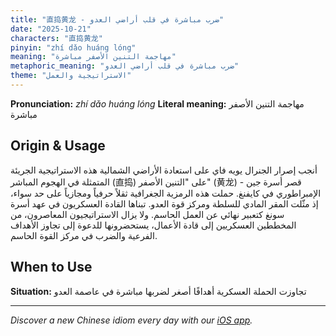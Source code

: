 ```yaml
---
title: "直捣黄龙 - ضرب مباشرة في قلب أراضي العدو"
date: "2025-10-21"
characters: "直捣黄龙"
pinyin: "zhí dǎo huáng lóng"
meaning: "مهاجمة التنين الأصفر مباشرة"
metaphoric_meaning: "ضرب مباشرة في قلب أراضي العدو"
theme: "الاستراتيجية والعمل"
---
```


**Pronunciation:** *zhí dǎo huáng lóng*
**Literal meaning:** مهاجمة التنين الأصفر مباشرة

## Origin & Usage

أنجب إصرار الجنرال يويه فاي على استعادة الأراضي الشمالية هذه الاستراتيجية الجريئة المتمثلة في الهجوم المباشر (直捣) على "التنين الأصفر" (黄龙) - قصر أسرة جين الإمبراطوري في كايفنغ. حملت هذه الرمزية الجغرافية ثقلاً حرفياً ومجازياً على حد سواء، إذ مثّلت المقر المادي للسلطة ومركز قوة العدو. تبناها القادة العسكريون في عهد أسرة سونغ كتعبير نهائي عن العمل الحاسم. ولا يزال الاستراتيجيون المعاصرون، من المخططين العسكريين إلى قادة الأعمال، يستحضرونها للدعوة إلى تجاوز الأهداف الفرعية والضرب في مركز القوة الحاسم.

## When to Use

**Situation:** تجاوزت الحملة العسكرية أهدافًا أصغر لضربها مباشرة في عاصمة العدو

---

*Discover a new Chinese idiom every day with our [iOS app](https://apps.apple.com/us/app/daily-chinese-idioms/id6740611324).*
